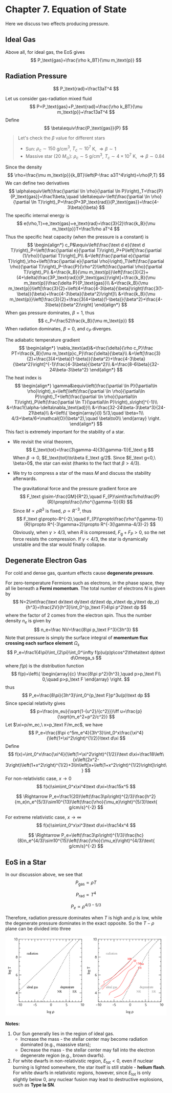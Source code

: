 # Chapter 7. Equation of State

Here we discuss two effects producing pressure. 

## Ideal Gas

Above all, for ideal gas, the EoS gives
$$
P_\text{gas}=\frac{\rho k_BT}{\mu m_\text{p}}
$$



## Radiation Pressure

$$
P_\text{rad}=\frac13aT^4
$$

Let us consider gas-radiation mixed fluid
$$
P=P_\text{gas}+P_\text{rad}=\frac{\rho k_BT}{\mu m_\text{p}}+\frac13aT^4
$$
Define
$$
\beta\equiv\frac{P_\text{gas}}{P}
$$

>Let's check the $\beta$ value for different stars
>
>- Sun: $\rho_c\sim150$ g/cm$^3$, $T_c\sim10^7$ K, $\Rightarrow\beta\sim1$
>- Massive star ($20\ M_\odot$): $\rho_c\sim5$ g/cm$^3$, $T_c\sim4\times10^7$ K, $\Rightarrow\beta\sim0.84$

Since the density
$$
\rho=\frac{\mu m_\text{p}}{k_BT}\left(P-\frac a3T^4\right)=\rho(P,T)
$$
We can define two derivatives
$$
\alpha\equiv\left(\frac{\partial \ln \rho}{\partial \ln P}\right)_T=\frac{P}{P_\text{gas}}=\frac1\beta,\quad \delta\equiv-\left(\frac{\partial \ln \rho}{\partial \ln T}\right)_P=\frac{P+3P_\text{rad}}{P_\text{gas}}=\frac{4-3\beta}{\beta}
$$
The specific internal energy is
$$
e(\rho,T)=e_\text{gas}+e_\text{rad}=\frac{3}{2}\frac{k_B}{\mu m_\text{p}}T+\frac1\rho aT^4
$$
Thus the specific heat capacity (when the pressure is a constant) is
$$
\begin{align*}
c_P&\equiv\left(\frac{\text d e}{\text d T}\right)_P=\left(\frac{\partial e}{\partial T}\right)_P+P\left[\frac{\partial (1/\rho)}{\partial T}\right]_P\\
&=\left(\frac{\partial e}{\partial T}\right)_\rho+\left(\frac{\partial e}{\partial \rho}\right)_T\left(\frac{\partial \rho}{\partial T}\right)_P-\frac{P}{\rho^2}\left(\frac{\partial \rho}{\partial T}\right)_P\\
&=\frac{k_B}{\mu m_\text{p}}\left[\frac{3}{2}+(4+\delta)\frac{3P_\text{rad}}{P_\text{gas}}\right]+\frac{k_B}{\mu m_\text{p}}\frac{\delta P}{P_\text{gas}}\\
&=\frac{k_B}{\mu m_\text{p}}\left[\frac{3}{2}+\left(4+\frac{4-3\beta}{\beta}\right)\frac{3(1-\beta)}{\beta}+\frac{4-3\beta}{\beta^2}\right]\\
&=\frac{k_B}{\mu m_\text{p}}\left[\frac{3}{2}+\frac{3(4+\beta)(1-\beta)}{\beta^2}+\frac{4-3\beta}{\beta^2}\right]
\end{align*}
$$
When gas pressure dominates, $\beta=1$, thus
$$
c_P=\frac52\frac{k_B}{\mu m_\text{p}}
$$
When radiation dominates, $\beta=0$, and $c_P$ diverges.

The adiabatic temperature gradient
$$
\begin{align*}
\nabla_\text{ad}&=\frac{\delta}{\rho c_P}\frac PT=\frac{k_B}{\mu m_\text{p}c_P}\frac{\delta}{\beta}\\
&=\left[\frac{3}{2}+\frac{3(4+\beta)(1-\beta)}{\beta^2}+\frac{4-3\beta}{\beta^2}\right]^{-1}\frac{4-3\beta}{\beta^2}\\
&=\frac{8-6\beta}{32-24\beta-3\beta^2}
\end{align*}
$$
The heat index is
$$
\begin{align*}
\gamma&\equiv\left(\frac{\partial \ln P}{\partial\ln \rho}\right)_s=\left[\left(\frac{\partial \ln \rho}{\partial\ln P}\right)_T+\left(\frac{\partial \ln \rho}{\partial\ln T}\right)_P\left(\frac{\partial \ln T}{\partial\ln P}\right)_s\right]^{-1}\\
&=\frac1{\alpha-\delta\nabla_\text{ad}}\\
&=\frac{32-24\beta-3\beta^3}{24-21\beta}\\
&=\left\{
\begin{array}{l}
5/3,\quad \beta=1\\
4/3+\beta/6+\mathcal{O}(\beta^2),\quad \beta\to0\\
\end{array}
\right.
\end{align*}
$$
This fact is extremely important for the stability of a star.

- We revisit the virial theorem,
  $$
  E_\text{tot}=\frac{3\gamma-4}{3(\gamma-1)}E_\text g
  $$
  When $\beta\to0$, $E_\text{tot}\to\beta E_\text g/2$. Since $E_\text g<0,\ \beta>0$, the star can exist (thanks to the fact that $\beta>4/3$).

- We try to compress a star of the mass $M$ and discuss the stability afterwards.

  The gravitational force and the pressure gradient force are
  $$
  F_\text g\sim-\frac{GM}{R^2},\quad F_{P}\sim\frac1\rho\frac{P}{R}\propto\frac{\rho^{\gamma-1}}{R}
  $$
  Since $M\propto\rho R^3$ is fixed, $\rho\propto R^{-3}$, thus
  $$
  F_\text g\propto-R^{-2},\quad F_{P}\propto\frac{\rho^{\gamma-1}}{R}\propto R^{-3\gamma+2}\propto R^{-3(\gamma-4/3)-2}
  $$
  Obviously, when $\gamma>4/3$, when $R$ is compressed, $F_\text{g}+F_P>0$, so the net force resists the compression. If $\gamma<4/3$, the star is dynamically unstable and the star would finally collapse.



## Degenerate Electron Gas

For cold and dense gas, quantum effects cause **degenerate pressure**.

For zero-temperature Fermions such as electrons, in the phase space, they all lie beneath a **Fermi momentum**. The total number of electrons $N$ is given by
$$
N=2\int\frac{\text dx\text dy\text dz\text dp_x\text dp_y\text dp_z}{h^3}=\frac{2V}{h^3}\int_0^{p_\text F}4\pi p^2\text dp
$$
where the factor of 2 comes from the electron spin. Thus the number density $n_e$ is given by
$$
n_e=\frac NV=\frac{8\pi p_\text F^3}{3h^3}
$$
Note that pressure is simply the surface integral of **momentum flux crossing each surface element** $\Omega_s$
$$
P_e=\frac1{4\pi}\int_{2\pi}\int_0^\infty f(p)u(p)p\cos^2\theta\text dp\text d\Omega_s
$$
where $f(p)$ is the distribution function
$$
f(p)=\left\{
\begin{array}{c}
\frac{8\pi p^2}{h^3},\quad p>p_\text F\\
0,\quad p>p_\text F
\end{array}
\right.
$$
thus
$$
P_e=\frac{8\pi}{3h^3}\int_0^{p_\text F}p^3u(p)\text dp
$$
Since special relativity gives
$$
p=\frac{m_eu}{\sqrt{1-{u^2}/{c^2}}}\iff u=\frac{p}{\sqrt{m_e^2+p^2/c^2}}
$$
Let $\xi=p/m_ec,\ x=p_\text F/m_ec$, we have
$$
P_e=\frac{8\pi c^5m_e^4}{3h^3}\int_0^x\frac{\xi^4}{\left(1+\xi^2\right)^{1/2}}\text d\xi
$$
Define
$$
f(x)=\int_0^x\frac{\xi^4}{\left(1+\xi^2\right)^{1/2}}\text d\xi=\frac18\left\{x\left(2x^2-3\right)\left(1+x^2\right)^{1/2}+3\ln\left[x+\left(1+x^2\right)^{1/2}\right]\right\}
$$
For non-relativistic case, $x\to 0$
$$
f(x)\sim\int_0^x\xi^4\text d\xi=\frac15x^5
$$

$$
\Rightarrow P_e=\frac1{20}\left(\frac3\pi\right)^{2/3}\frac{h^2}{m_e}n_e^{5/3}\sim10^{13}\left(\frac{\rho}{\mu_e}\right)^{5/3}\text{ g/cm/s}^{-2}
$$

For extreme relativistic case, $x\to \infty$
$$
f(x)\sim\int_0^x\xi^3\text d\xi=\frac14x^4
$$

$$
\Rightarrow P_e=\left(\frac3\pi\right)^{1/3}\frac{hc}{8}n_e^{4/3}\sim10^{15}\left(\frac{\rho}{\mu_e}\right)^{4/3}\text{ g/cm/s}^{-2}
$$



## EoS in a Star

In our discussion above, we see that
$$
P_\text{gas}\propto \rho T
$$

$$
P_\text{rad}\propto T^4
$$

$$
P_e\propto\rho^{4/3-5/3}
$$

Therefore, radiation pressure dominates when $T$ is high and $\rho$ is low, while the degenerate pressure dominates in the exact opposite. So the $T-\rho$ plane can be divided into three

![](./7_1.png)

**Notes:**

1. Our Sun generally lies in the region of ideal gas.
   - Increase the mass - the stellar center may become radiation dominated (e.g., maassive stars);
   - Decrease the mass - the stellar center may fall into the electron degenerate region (e.g., brown dwarfs).
2. For white dwarfs in non-relativistic region, $E_\text{tot}<0$, even if nuclear burning is lighted somewhere, the star itself is still stable - **helium flash**. For white dwarfs in relativistic regions, however, since $E_\text{tot}$ is only slightly below 0, any nuclear fusion may lead to destructive explosions, such as **Type Ia SN**.